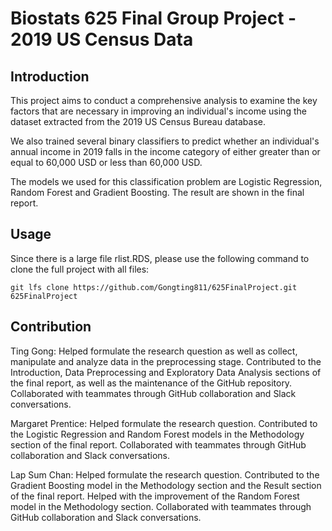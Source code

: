 # Biostats 625 Final Group Project - 2019 US Census Data

## Introduction

This project aims to conduct a comprehensive analysis to examine the key factors that are necessary in improving an individual's income using the dataset extracted from the 2019 US Census Bureau database. 

We also trained several binary classifiers to predict whether an individual's annual income in 2019 falls in the income category of either greater than or equal to 60,000 USD or less than 60,000 USD.

The models we used for this classification problem are Logistic Regression, Random Forest and Gradient Boosting. The result are shown in the final report.

## Usage

Since there is a large file rlist.RDS, please use the following command to clone the full project with all files:

```bash=T
git lfs clone https://github.com/Gongting811/625FinalProject.git 625FinalProject
```

## Contribution

Ting Gong: Helped formulate the research question as well as collect, manipulate and analyze data in the preprocessing stage. Contributed to the Introduction, Data Preprocessing and Exploratory Data Analysis sections of the final report, as well as the maintenance of the GitHub repository. Collaborated with teammates through GitHub collaboration and Slack conversations.

Margaret Prentice: Helped formulate the research question. Contributed to the Logistic Regression and Random Forest models in the Methodology section of the final report. Collaborated with teammates through GitHub collaboration and Slack conversations.

Lap Sum Chan: Helped formulate the research question. Contributed to the Gradient Boosting model in the Methodology section and the Result section of the final report. Helped with the improvement of the Random Forest model in the Methodology section. Collaborated with teammates through GitHub collaboration and Slack conversations.

